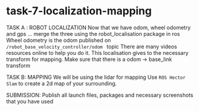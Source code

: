 # task-7-localization-mapping

TASK A : ROBOT LOCALIZATION 
Now that we have odom, wheel odometry and gps ... merge the three using the robot_localisation package in ros 
Wheel odometry is the odom published on ```/robot_base_velocity_controller/odom ``` topic
There are many videos resources online to help you do it. 
This localisation gives to the necessary transform for mapping. Make sure that there is a odom -> base_link transform

TASK B: MAPPING
We will be using the lidar for mapping 
Use ```ROS Hector Slam``` to create a 2d map of your surrounding. 

SUBMISSION:
Publish all launch files, packages and necessary screenshots that you have used

